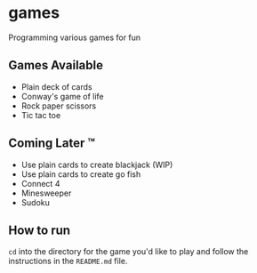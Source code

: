 # games

Programming various games for fun

## Games Available

- Plain deck of cards
- Conway's game of life
- Rock paper scissors
- Tic tac toe

## Coming Later ™️

- Use plain cards to create blackjack (WIP)
- Use plain cards to create go fish
- Connect 4
- Minesweeper
- Sudoku

## How to run

`cd` into the directory for the game you'd like to play and follow the instructions in the `README.md` file.
